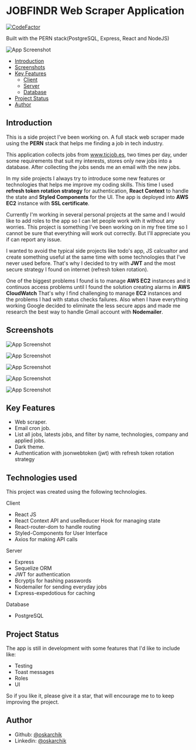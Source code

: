 
# JOBFINDR Web Scraper Application













[![CodeFactor](https://www.codefactor.io/repository/github/oskarchik/jobscraper_perm/badge)](https://www.codefactor.io/repository/github/oskarchik/jobscraper_perm)

Built with the PERN stack(PostgreSQL, Express, React and NodeJS)  

![App Screenshot](https://res.cloudinary.com/oscloud/image/upload/v1654707371/jobfindr/light_latests_px2opd.jpg)


-  [Introduction](#Introduction)
-  [Screenshots](#Screenshots)
-  [Key Features](#Key_Features)
   -  [Client](#Client)
   -  [Server](#Server)
   -  [Database](#Database)
-  [Project Status](#Project_Status)
-  [Author](#Author)

## Introduction

This is a side project I've been working on. A full stack web scraper made using the **PERN** stack that helps me finding a job in tech industry.

This application collects jobs from www.ticjob.es, two times per day, under some requirements that suit my interests, stores only new jobs into a database.
After collecting the jobs sends me an email with the new jobs.

In my side projects I always try to introduce some new features or technologies that helps me improve my coding skills. This time I used
**refresh token rotation strategy** for authentication, **React Context** to handle the state and **Styled Components** for the UI.
The app is deployed into **AWS EC2** instance with **SSL certificate**.

Currently I'm working in several personal projects at the same and I would like to add roles to the app so I can let people work with it without any worries.
This project is something I've been working on in my free time so I cannot be sure that everything will work out correctly. But I'll appreciate you if can report any issue.


I wanted to avoid the typical side projects like todo's app, JS calcualtor and create something useful at the same time with some technologies that I've never used before.
That's why I decided to try with **JWT** and the most secure strategy I found on internet (refresh token rotation).

One of the biggest problems I found is to manage **AWS EC2** instances and it continuos access problems until I found the solution creating alarms in **AWS CloudWatch**
That's why I find challenging to manage **EC2** instances and the problems I had with status checks failures. Also when I have everything working Google decided to eliminate the less secure apps and made me research the best way to handle Gmail account with **Nodemailer**.
## Screenshots

![App Screenshot](https://res.cloudinary.com/oscloud/image/upload/v1654707371/jobfindr/light_login_wzondo.jpg)

![App Screenshot](https://res.cloudinary.com/oscloud/image/upload/v1654707371/jobfindr/dark_login_ug4dvl.jpg)

![App Screenshot](https://res.cloudinary.com/oscloud/image/upload/v1654707371/jobfindr/light_latests_px2opd.jpg)

![App Screenshot](https://res.cloudinary.com/oscloud/image/upload/v1654710782/jobfindr/dark_filter_cz05sh.jpg)

![App Screenshot](https://res.cloudinary.com/oscloud/image/upload/v1654711689/jobfindr/mail_pixel_ieidyx.jpg)
## Key Features

-  Web scraper.
-  Email cron job.
-  List all jobs, latests jobs, and filter by name, technologies, company and applied jobs.
-  Dark theme.
-  Authentication with jsonwebtoken (jwt) with refresh token rotation strategy
## Technologies used

This project was created using the following technologies.

Client

  -  React JS
  -  React Context API and useReducer Hook for managing state
  -  React-router-dom to handle routing
  -  Styled-Components for User Interface
  -  Axios for making API calls

Server

  -  Express
  -  Sequelize ORM
  -  JWT for authentication
  -  Bcryptjs for hashing passwords
  -  Nodemailer for sending everyday jobs
  -  Express-expedotious for caching

Database

  -  PostgreSQL
## Project Status

The app is still in development with some features that I'd like to include like:
    
- Testing
- Toast messages
- Roles
- UI

So if you like it, please give it a star, that will encourage me to to keep improving the project.



## Author

- Github: [@oskarchik](https://github.com/oskarchik)
- Linkedin: [@oskarchik](https://www.linkedin.com/in/oscarsanzcepero/)


